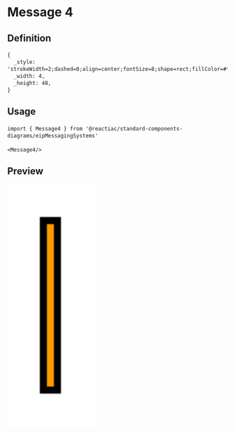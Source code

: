 # Message 4

## Definition

```
{
  _style: 'strokeWidth=2;dashed=0;align=center;fontSize=8;shape=rect;fillColor=#ff9900;strokeColor=#000000;fontStyle=1;whiteSpace=wrap;html=1;',
  _width: 4,
  _height: 48,
}
```

## Usage

```
import { Message4 } from '@reactiac/standard-components-diagrams/eipMessagingSystems'

<Message4/>
```

## Preview

<img src="./message-4.png" width="200"/>
